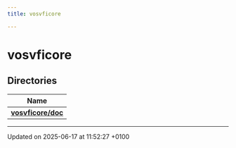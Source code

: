 ```yaml
---
title: vosvficore

---
```


# vosvficore



## Directories

| Name           |
| -------------- |
| **[vosvficore/doc](dir_7df50961fcf050c0ae458b615253eed8.md#dir-vosvficore/doc)**  |






-------------------------------

Updated on 2025-06-17 at 11:52:27 +0100
